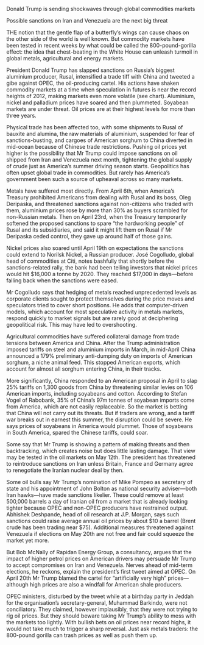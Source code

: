 Donald Trump is sending shockwaves through global commodities markets

Possible sanctions on Iran and Venezuela are the next big threat

THE notion that the gentle flap of a butterfly’s wings can cause chaos on the other side of the world is well known. But commodity markets have been tested in recent weeks by what could be called the 800-pound-gorilla effect: the idea that chest-beating in the White House can unleash turmoil in global metals, agricultural and energy markets.

President Donald Trump has slapped sanctions on Russia’s biggest aluminium producer, Rusal, intensified a trade tiff with China and tweeted a gibe against OPEC, the oil-producing cartel. His actions have shaken commodity markets at a time when speculation in futures is near the record heights of 2012, making markets even more volatile (see chart). Aluminium, nickel and palladium prices have soared and then plummeted. Soyabean markets are under threat. Oil prices are at their highest levels for more than three years.

Physical trade has been affected too, with some shipments to Rusal of bauxite and alumina, the raw materials of aluminium, suspended for fear of sanctions-busting, and cargoes of American sorghum to China diverted in mid-ocean because of Chinese trade restrictions. Pushing oil prices yet higher is the possibility that Mr Trump could impose sanctions on oil shipped from Iran and Venezuela next month, tightening the global supply of crude just as America’s summer driving season starts. Geopolitics has often upset global trade in commodities. But rarely has America’s government been such a source of upheaval across so many markets.

Metals have suffered most directly. From April 6th, when America’s Treasury prohibited Americans from dealing with Rusal and its boss, Oleg Deripaska, and threatened sanctions against non-citizens who traded with them, aluminium prices rose by more than 30% as buyers scrambled for non-Russian metals. Then on April 23rd, when the Treasury temporarily softened the proposed sanctions to spare “the hardworking people” of Rusal and its subsidiaries, and said it might lift them on Rusal if Mr Deripaska ceded control, they gave up around half of those gains.

Nickel prices also soared until April 19th on expectations the sanctions could extend to Norilsk Nickel, a Russian producer. José Cogolludo, global head of commodities at Citi, notes bashfully that shortly before the sanctions-related rally, the bank had been telling investors that nickel prices would hit $16,000 a tonne by 2020. They reached $17,000 in days—before falling back when the sanctions were eased.

Mr Cogolludo says that hedging of metals reached unprecedented levels as corporate clients sought to protect themselves during the price moves and speculators tried to cover short positions. He adds that computer-driven models, which account for most speculative activity in metals markets, respond quickly to market signals but are rarely good at deciphering geopolitical risk. This may have led to overshooting.

Agricultural commodities have suffered collateral damage from trade tensions between America and China. After the Trump administration imposed tariffs on steel and aluminium imports in March, in mid-April China announced a 179% preliminary anti-dumping duty on imports of American sorghum, a niche animal feed. This stopped American exports, which account for almost all sorghum entering China, in their tracks.

More significantly, China responded to an American proposal in April to slap 25% tariffs on 1,300 goods from China by threatening similar levies on 106 American imports, including soyabeans and cotton. According to Stefan Vogel of Rabobank, 35% of China’s 97m tonnes of soyabean imports come from America, which are not easily replaceable. So the market is betting that China will not carry out its threats. But if traders are wrong, and a tariff war breaks out in earnest this summer, the disruption could be severe. He says prices of soyabeans in America would plummet. Those of soyabeans in South America, spared the Chinese tariffs, could soar.

Some say that Mr Trump is showing a pattern of making threats and then backtracking, which creates noise but does little lasting damage. That view may be tested in the oil markets on May 12th. The president has threatened to reintroduce sanctions on Iran unless Britain, France and Germany agree to renegotiate the Iranian nuclear deal by then.

Some oil bulls say Mr Trump’s nomination of Mike Pompeo as secretary of state and his appointment of John Bolton as national security adviser—both Iran hawks—have made sanctions likelier. These could remove at least 500,000 barrels a day of Iranian oil from a market that is already looking tighter because OPEC and non-OPEC producers have restrained output. Abhishek Deshpande, head of oil research at J.P. Morgan, says such sanctions could raise average annual oil prices by about $10 a barrel (Brent crude has been trading near $75). Additional measures threatened against Venezuela if elections on May 20th are not free and fair could squeeze the market yet more.

But Bob McNally of Rapidan Energy Group, a consultancy, argues that the impact of higher petrol prices on American drivers may persuade Mr Trump to accept compromises on Iran and Venezuela. Nerves ahead of mid-term elections, he reckons, explain the president’s first tweet aimed at OPEC. On April 20th Mr Trump blamed the cartel for “artificially very high” prices—although high prices are also a windfall for American shale producers.

OPEC ministers, disturbed by the tweet while at a birthday party in Jeddah for the organisation’s secretary-general, Muhammad Barkindo, were not conciliatory. They claimed, however implausibly, that they were not trying to rig oil prices. But they should beware taking Mr Trump’s ability to mess with the markets too lightly. With bullish bets on oil prices near record highs, it would not take much to trigger a sharp reversal. Just ask metals traders: the 800-pound gorilla can trash prices as well as push them up.
